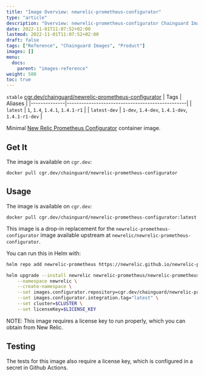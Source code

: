 ```yaml
---
title: "Image Overview: newrelic-prometheus-configurator"
type: "article"
description: "Overview: newrelic-prometheus-configurator Chainguard Images"
date: 2022-11-01T11:07:52+02:00
lastmod: 2022-11-01T11:07:52+02:00
draft: false
tags: ["Reference", "Chainguard Images", "Product"]
images: []
menu:
  docs:
    parent: "images-reference"
weight: 500
toc: true
---
```


`stable` [cgr.dev/chainguard/newrelic-prometheus-configurator](https://github.com/chainguard-images/images/tree/main/images/newrelic-prometheus-configurator)
| Tags         | Aliases                                         |
|--------------|-------------------------------------------------|
| `latest`     | `1`, `1.4`, `1.4.1`, `1.4.1-r1`                 |
| `latest-dev` | `1-dev`, `1.4-dev`, `1.4.1-dev`, `1.4.1-r1-dev` |



Minimal [New Relic Prometheus Configurator](https://github.com/newrelic/newrelic-prometheus-configurator) container image.

## Get It

The image is available on `cgr.dev`:

```
docker pull cgr.dev/chainguard/newrelic-prometheus-configurator
```

## Usage

The image is available on `cgr.dev`:

```
docker pull cgr.dev/chainguard/newrelic-prometheus-configurator:latest
```

This image is a drop-in replacement for the `newrelic-prometheus-configurator` image available upstream at `newrelic/newrelic-prometheus-configurator`.

You can run this in Helm with:

```bash
helm repo add newrelic-prometheus https://newrelic.github.io/newrelic-prometheus-configurator

helm upgrade --install newrelic newrelic-prometheus/newrelic-prometheus-agent \
    --namespace newrelic \
    --create-namespace \
    --set images.configurator.repository=cgr.dev/chainguard/newrelic-prometheus-configurator \
    --set images.configurator.integration.tag="latest" \
    --set cluster=$CLUSTER \
    --set licenseKey=$LICENSE_KEY
```

NOTE: This image requires a license key to run properly, which you can obtain from New Relic.

## Testing

The tests for this image also require a license key, which is configured in a secret in Github Actions.

